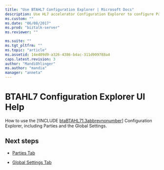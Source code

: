 ```yaml
---
title: "Use BTAHL7 Configuration Explorer | Microsoft Docs"
description: Use HL7 accelerator Configuration Explorer to configure Parties, and use the Global Settings
ms.custom: ""
ms.date: "06/08/2017"
ms.prod: "biztalk-server"
ms.reviewer: ""

ms.suite: ""
ms.tgt_pltfrm: ""
ms.topic: "article"
ms.assetid: 14e409d9-a326-4386-b4ac-311d909788a4
caps.latest.revision: 3
author: "MandiOhlinger"
ms.author: "mandia"
manager: "anneta"
---
```

# BTAHL7 Configuration Explorer UI Help
How to use the [!INCLUDE [btaBTAHL71.3abbrevnonumber](../../includes/btabtahl71-3abbrevnonumber-md.md)] Configuration Explorer, including Parties and the Global Settings.
  
## Next steps
  
-   [Parties Tab](../../adapters-and-accelerators/accelerator-hl7/parties-tab.md)  
  
-   [Global Settings Tab](../../adapters-and-accelerators/accelerator-hl7/global-settings-tab.md)